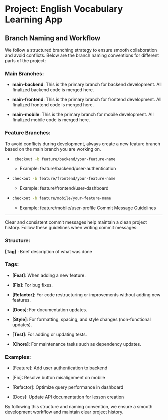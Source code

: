 Project: English Vocabulary Learning App
========================================

Branch Naming and Workflow
--------------------------

We follow a structured branching strategy to ensure smooth collaboration and avoid conflicts. Below are the branch naming conventions for different parts of the project:

### Main Branches:

*   **main-backend**: This is the primary branch for backend development. All finalized backend code is merged here.
    
*   **main-frontend**: This is the primary branch for frontend development. All finalized frontend code is merged here.
    
*   **main-mobile**: This is the primary branch for mobile development. All finalized mobile code is merged here.
    

### Feature Branches:

To avoid conflicts during development, always create a new feature branch based on the main branch you are working on.

*   ```bash
     checkout -b feature/backend/your-feature-name
    ```
    - Example: feature/backend/user-authentication
    
*   ```bash
    checkout -b feature/frontend/your-feature-name
    ```
    - Example: feature/frontend/user-dashboard
    
*   ```bash
    checkout -b feature/mobile/your-feature-name
    ```
    - Example: feature/mobile/user-profile
Commit Message Guidelines
-------------------------

Clear and consistent commit messages help maintain a clean project history. Follow these guidelines when writing commit messages:

### Structure:

**\[Tag\]** : Brief description of what was done

### Tags:

*   **\[Feat\]**: When adding a new feature.
    
*   **\[Fix\]**: For bug fixes.
    
*   **\[Refactor\]**: For code restructuring or improvements without adding new features.
    
*   **\[Docs\]**: For documentation updates.
    
*   **\[Style\]**: For formatting, spacing, and style changes (non-functional updates).
    
*   **\[Test\]**: For adding or updating tests.
    
*   **\[Chore\]**: For maintenance tasks such as dependency updates.
    

### Examples:

*   \[Feature\]: Add user authentication to backend
    
*   \[Fix\]: Resolve button misalignment on mobile
    
*   \[Refactor\]: Optimize query performance in dashboard
    
*   \[Docs\]: Update API documentation for lesson creation
    

By following this structure and naming convention, we ensure a smooth development workflow and maintain clear project history.
